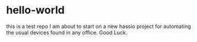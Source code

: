 # hello-world
this is a test repo
I am about to start on a new hassio project for
automating the usual devices found in any office.
Good Luck.
